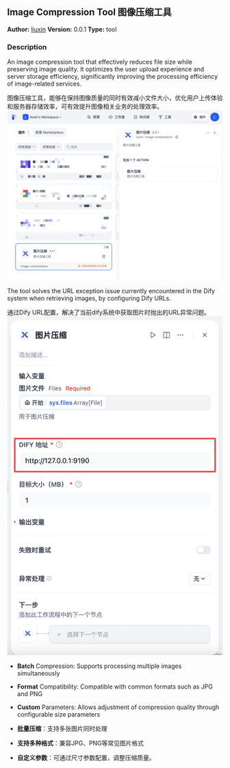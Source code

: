 ## Image Compression Tool 图像压缩工具

**Author:** [liuxin](https://github.com/liuxinjl)
**Version:** 0.0.1
**Type:** tool

### Description
An image compression tool that effectively reduces file size while preserving image quality. It optimizes the user upload experience and server storage efficiency, significantly improving the processing efficiency of image-related services.

图像压缩工具，能够在保持图像质量的同时有效减小文件大小，优化用户上传体验和服务器存储效率，可有效提升图像相关业务的处理效率。
![alt text](<_assets/screen_1.png>)


The tool solves the URL exception issue currently encountered in the Dify system when retrieving images, by configuring Dify URLs.

通过Dify URL配置，解决了当前dify系统中获取图片时抛出的URL异常问题。
![alt text](<_assets/screen_2.png>)

- **Batch** Compression: Supports processing multiple images simultaneously
- **Format** Compatibility: Compatible with common formats such as JPG and PNG
- **Custom** Parameters: Allows adjustment of compression quality through configurable size parameters

- **批量压缩**：支持多张图片同时处理
- **支持多种格式**：兼容JPG、PNG等常见图片格式
- **自定义参数**：可通过尺寸参数配置，调整压缩质量。
